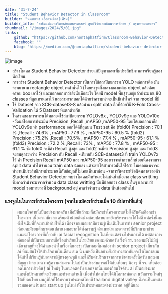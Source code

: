 ```yaml
---
date: "31-7-24"
title: "Student Behavior Detector in Classroom"
builder: "นนทพัทธ์ เอื้อตรงจิตต์(เฟิร์ม)"
builder_info: "สาธิตแห่งมหาวิทยาลัยเกษตรศาสตร์ ศูนย์วิจัยและพัฒนาการศึกษา / กรุงเทพมหานคร"
thumbnail: "/images/2024/5/01.jpg"
links:
	github: "https://github.com/nontaphatfirm/Classroom-Behavior-Detector"
	facebook: ""
	blog: "https://medium.com/@nontaphatfirm/student-behavior-detector-in-classroom-20f2fe5cc8a3"
---
```


![image](/images/2024/5/01.jpg)

- สร้างโมเดล Student Behavior Detector ช่วยแก้ปัญหาและเพิ่มประสิทธิภาพการเรียนรู้ของนักเรียน
- การสร้าง Student Behavior Detector เป็นการใช้สถาปัตยกรรม YOLO  หลักการคือ มันจะพยายาม rectangle object เหล่านั้นไว้ (โดยหาจุดกึ่งกลางของแต่ละ object แล้วค่อยครอบ box เอาไว้) และบอกออกมาว่าสิ่งนั้นคืออะไร โดยมี model พื้นฐานอยู่แล้วประมาณ 80 classes ที่ถูกเทรนเอาไว้ และสามารถบอกได้ด้วยว่าความน่าจะเป็นมีเท่าไหร่ จาก model ที่มี
- ใช้ Dataset จาก SCB-dataset3-S แล้วนำมา split data อีกทีด้วยวิธี K-Fold Cross-Validation ได้ 5 Dataset ที่แตกต่างกัน
- ในส่วนของการเทรนได้ทดลองใช้สถาปัตยกรรม YOLOv8x , YOLOv9e และ YOLOv10x
-วัดผลโดยการประเมิน Precision ,Recall ,mAP50 ,mAP50-95
โดยได้ผลออกมาคือ YOLOv9e ทำ performance ออกได้ดีที่สุดบน Test set คือ 
(fold0) Precision : 70.1 % ,Recall : 74.6% , mAP50 : 77.6 % , mAP50-95 : 60.5 %
(fold2) Precision : 75.2% ,Recall : 70.5% , mAP50 : 77.4 % , mAP50-95 : 61.1 %
(fold3) Precision : 72.2 % ,Recall : 73% , mAP50 : 77.8 % , mAP50-95 : 61.1 %
 ซึ่ง fold0 จะมีค่า Recall สูงสุด และ fold2 จะมีค่า Precision สูงสุด และ fold3 จะสมดุลระหว่าง Precision กับ Recall
-เทียบกับ SCB-dataset3 ที่ train YOLOv7x ไว้ ค่า Precision Recall mAP50 และ mAP50-95 ของเราจะต่ำกว่าเล็กน้อยเนื่องจากเรา split data ทำให้จำนวน train data น้อยลง แต่จะทำให้สามารถมั่นใจได้ว่า โมเดลของเราจะทำงานมีประสิทธิภาพประมาณนี้กับข้อมูลที่ไม่เคยเห็นมาก่อน 
-จาการวิเคราะห์ข้อผิดพลาดของตัว Student Behavior Detector พบว่าโมเดลมักทำนายไม่แม่นย่ำเมื่อเจอ class writting ซึ่งคาดว่าน่าจะมาจากจำนวน data class writting นั้นมีน้อยกว่า class อื่นๆ และพบว่า model ชอบทายวงที่ background อยู่ คาดว่าจำนวน data นั้นน้อยเกินไป


### แรงจูงในในการเข้าร่วมโครงการ (จากใบสมัครเข้าร่วมเมื่อ 10 สัปดาห์ที่แล้ว)

> ผมสนใจค่ายนี้เป็นอย่างมากครับ เมื่อปีที่แล้วผมก็สมัครเข้าโครงการแต่ไม่ได้รับคัดเลือกเข้าโครงการ เนื่องจากมีเวลาเตรียมตัวน้อยติดช่วงสอบปลายภาคยังบริหารเวลาได้ไม่ดี แต่ครั้งนี้ผมตั้งใจเต็มที่ที่จะมาเข้าค่ายให้ได้ เนื่องจากผมอยากมีความรู้เพิ่มเติมในการทำ senior project ก่อนจบมัธยมศึกษาตอนปลาย ผมอยากได้ทั้งความรู้ คำแนะนำและอาจารย์ที่ปรึกษามาช่วยแนะนำโครงการที่เกี่ยวกับ ai facial recognition ไม่เพียงแต่สร้างโปรแกรมได้ แต่ต้องการต่อยอดไปเป็นระบบการเช็คชื่อเข้าเรียนในโรงเรียนของผมด้วยครับ ซึ่งที่ รร. ของผมยังไม่มีผู้เชี่ยวชาญที่จะให้คำแนะนำในเรื่องนี้และช่วงปิดเทอมนี้ผมต้องทำ senior project เกี่ยวกับ ai ที่ผมสนใจให้สำเร็จภายในเดือน ส.ค นี้ ผมหวังเป็นอย่างยิ่งว่าทางสถาบันฯจะให้โอกาสผมได้เข้าไปเรียนรู้กับอาจารย์ผู้ทรงคุณวุฒิ และได้รับคำปรึกษาจากการเข้าค่ายครั้งนี้ครับ และผมสัญญาว่าจะเอาความรู้ความสามารถไปแบ่งปันประสบการณ์ให้กับเพื่อนๆ น้องๆ ที่ รร. เพื่อต่อยอดในการประดิษฐ์ ai ใหม่ๆ ในอนาคตครับ นอกจากนี้ผมเองก็สนใจด้าน ai เป็นอย่างมาก และตั้งเป้าหมายที่จะเรียนและทำงานด้านนี้ เพื่อทำให้คนไทยได้มีโอกาสพัฒนา นวัตกรรมใหม่ๆให้กับคนไทย ผมภูมิใจที่ได้ทราบว่าประเทศไทยมี thailand digital valley ซึ่งจะเป็นแหล่งรวมของคน it และ start up รุ่นใหม่ ทั้งในประเทศและต่างประเทศ อยู่ที่นี่และ
    